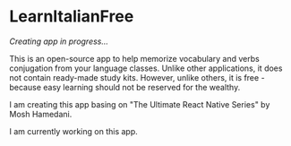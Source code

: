 # LearnItalianFree
*Creating app in progress...*

This is an open-source app to help memorize vocabulary and  verbs conjugation from your language classes. Unlike other applications, it does not contain ready-made study kits.
However, unlike others, it is free - because easy learning should not be reserved for the wealthy.

I am creating this app basing on "The Ultimate React Native Series" by  Mosh Hamedani.

I am currently working on this app. 
